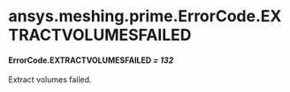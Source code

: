 # ansys.meshing.prime.ErrorCode.EXTRACTVOLUMESFAILED

#### ErrorCode.EXTRACTVOLUMESFAILED *= 132*

Extract volumes failed.

<!-- !! processed by numpydoc !! -->
